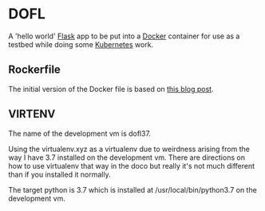 # DOFL
A 'hello world' [Flask](https://palletsprojects.com/p/flask/) app to be put into a [Docker](https://www.docker.com/) container for use as a testbed while doing some [Kubernetes](https://kubernetes.io/) work.  

## Rockerfile
The initial version of the Docker file is based on [this blog post](https://hasura.io/blog/how-to-write-dockerfiles-for-python-web-apps-6d173842ae1d/). 

## VIRTENV
The name of the development vm is dofl37.

Using the virtualenv.xyz as a virtualenv due to weirdness arising from the way I have 3.7 installed on the development vm. There are directions on how to use virtualenv that way in the doco but really it's not much different than if you installed it normally.

The target python is 3.7 which is installed at /usr/local/bin/python3.7 on the development vm.


